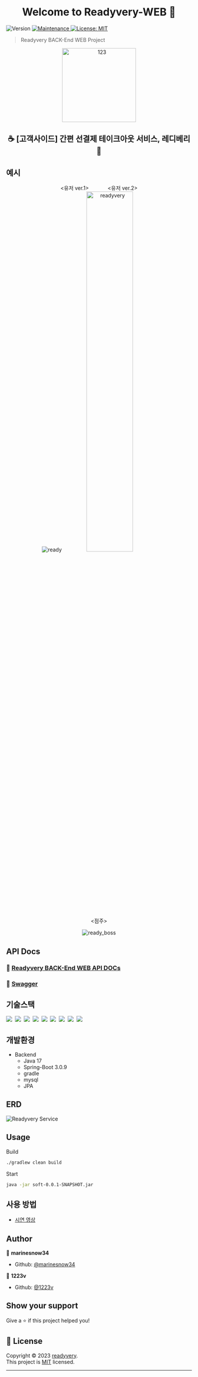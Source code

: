 <h1 align="center">Welcome to Readyvery-WEB 👋</h1>

<p>
  <img alt="Version" src="https://img.shields.io/badge/version-1.0.0-blue.svg?cacheSeconds=2592000" />
  <a href="https://github.com/kefranabg/readme-md-generator/graphs/commit-activity" target="_blank">
    <img alt="Maintenance" src="https://img.shields.io/badge/Maintained%3F-yes-green.svg" />
  </a>
  <a href="https://github.com/readyvery/readyBack/blob/main/LICENSE" target="_blank">
    <img alt="License: MIT" src="https://img.shields.io/github/license/readyvery/readyBack" />
  </a>
</p>

> Readyvery BACK-End WEB Project

<div align=center>
  <img width="200" alt="123" src="https://github.com/readyvery/readyBusinessBack/assets/78861124/faffab7b-d0ef-49b9-a92a-ddff5922879b">
</div>
<h2 align=center>☕ [고객사이드] 간편 선결제 테이크아웃 서비스, 레디베리 🥤</h2>
<div align=center>
  <!--<img alt="123" src="https://github.com/readyvery/readyBusinessBack/assets/78861124/5487eaa8-6e6a-4f9b-9ffb-92a6ac8eed60">-->
</div>

## 예시
<div align=center>
	
<유저 ver.1>&nbsp;&nbsp;&nbsp;&nbsp;&nbsp;&nbsp;&nbsp;&nbsp;&nbsp;&nbsp;&nbsp;&nbsp; <유저 ver.2> <br/>
![ready](https://github.com/readyvery/readyBack/assets/50243183/80bfa4f3-2cff-4456-94d9-d97f00673143)
<img src="https://github.com/user-attachments/assets/cdffcb82-8a76-4bea-a985-2541566c9aeb" alt="readyvery" style="width:50%; height:auto;" />


<점주>

![ready_boss](https://github.com/readyvery/readyBack/assets/50243183/bba5001d-1be6-4dbb-b055-f6ef83f0a3fa)

</div>

## API Docs

<!--### 💎 [Readyvery BACK-End WEB API DOCs Swagger](https://readyvery.com/swagger-ui/index.html#/) -->
### 💎 [Readyvery BACK-End WEB API DOCs](https://marinesnow34.notion.site/API-99df1c2335bd4b188a8b5c739e73b958)
### 💎 [Swagger](https://test.readyvery.com/swagger-ui/index.html#/)

## 기술스택

<p>
	<img src="https://img.shields.io/badge/-Java-red"/>&nbsp
	<img src="https://img.shields.io/badge/-JPA-red"/>&nbsp
	<img src="https://img.shields.io/badge/-Spring_Boot-green"/>&nbsp
  	<img src="https://img.shields.io/badge/-MySQL-orange"/>&nbsp
  	<img src="https://img.shields.io/badge/-JWT-blue"/>&nbsp
	<img src="https://img.shields.io/badge/-Swagger-black"/>&nbsp
	<img src="https://img.shields.io/badge/-SpringSecurity-green"/>&nbsp
	<img src="https://img.shields.io/badge/-AWS-orange"/>&nbsp
  	<img src="https://img.shields.io/badge/-Nginx-red"/>&nbsp
</p>

## 개발환경

- Backend
  - Java 17
  - Spring-Boot 3.0.9
  - gradle
  - mysql
  - JPA
## ERD

![Readyvery Service](https://github.com/readyvery/readyBusinessBack/assets/78861124/32e8218a-f8ec-49f4-a689-77dd6d6578bc)

## Usage

Build
```sh
./gradlew clean build
```

Start
```sh
java -jar soft-0.0.1-SNAPSHOT.jar
```

## 사용 방법
- [시연 영상](https://www.youtube.com/watch?v=Z2nVQB3tUyw&ab_channel=%EC%9E%84%EB%9D%BC%EB%8F%88)

## Author

👤 **marinesnow34**
* Github: [@marinesnow34](https://github.com/marinesnow34)

👤 **1223v**
* Github: [@1223v](https://github.com/1223v)
  



## Show your support

Give a ⭐️ if this project helped you!

	

## 📝 License

Copyright © 2023 [readyvery](https://github.com/readyvery).<br />
This project is [MIT](https://github.com/readyvery/readyBack/blob/main/LICENSE) licensed.

***
